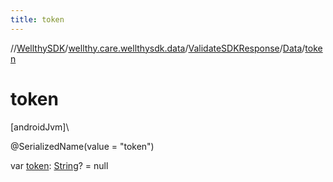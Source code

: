 ```yaml
---
title: token
---
```

//[WellthySDK](../../../../index.html)/[wellthy.care.wellthysdk.data](../../index.html)/[ValidateSDKResponse](../index.html)/[Data](index.html)/[token](token.html)



# token



[androidJvm]\




@SerializedName(value = "token")



var [token](token.html): [String](https://kotlinlang.org/api/latest/jvm/stdlib/kotlin/-string/index.html)? = null




